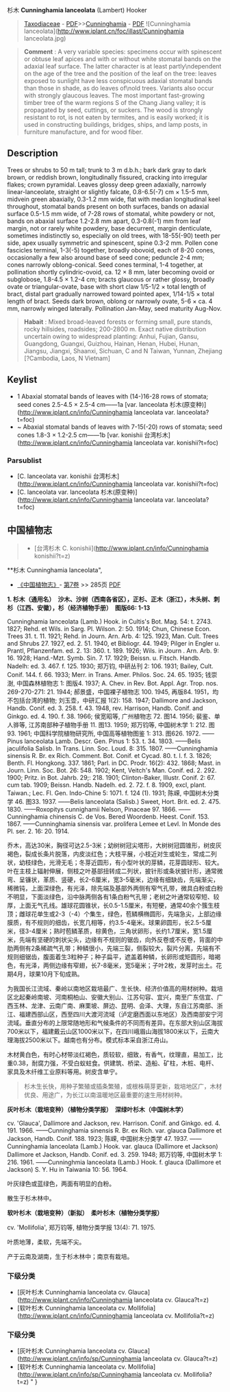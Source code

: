 杉木 **Cunninghamia lanceolata** (Lambert) Hooker

> [Taxodiaceae](http://www.iplant.cn/info/Taxodiaceae?t=foc) - [PDF](http://www.iplant.cn/foc/pdf/Taxodiaceae.pdf)>>[Cunninghamia](http://www.iplant.cn/info/Cunninghamia?t=foc) - [PDF](http://www.iplant.cn/foc/pdf/Cunninghamia.pdf)
![Cunninghamia lanceolata](http://www.iplant.cn/foc/illast/Cunninghamia lanceolata.jpg)

> **Comment** : 
> A very variable species: specimens occur with spinescent or obtuse leaf apices and with or without white stomatal bands on the adaxial leaf surface. The latter character is at least partly\ndependent on the age of the tree and the position of the leaf on the tree: leaves exposed to sunlight have less conspicuous adaxial stomatal bands than those in shade, as do leaves of\nold trees. Variants also occur with strongly glaucous leaves.
> The most important fast-growing timber tree of the warm regions S of the Chang Jiang valley; it is propagated by seed, cuttings, or suckers. The wood is strongly resistant to rot, is not eaten by termites, and is easily worked; it is used in constructing buildings, bridges, ships, and lamp posts, in furniture manufacture, and for wood fiber.

## Description

Trees or shrubs to 50 m tall; trunk to 3 m d.b.h.; bark dark gray to dark brown, or reddish brown, longitudinally fissured, cracking into irregular flakes; crown pyramidal. Leaves glossy deep green adaxially, narrowly linear-lanceolate, straight or slightly falcate, 0.8-6.5(-7) cm ×  1.5-5 mm, midvein green abaxially, 0.3-1.2 mm wide, flat with median longitudinal keel throughout, stomatal bands present on both surfaces, bands on adaxial surface 0.5-1.5 mm wide, of 7-28 rows of stomatal, white powdery or not, bands on abaxial surface 1.2-2.8 mm apart, 0.3-0.8(-1) mm from leaf margin, not or rarely white powdery, base decurrent, margin denticulate, sometimes indistinctly so, especially on old trees, with 18-55(-90) teeth per side, apex usually symmetric and spinescent, spine 0.3-2 mm. Pollen cone fascicles terminal, 1-3(-5) together, broadly obovoid, each of 8-20 cones, occasionally a few also around base of seed cone; peduncle 2-4 mm; cones narrowly oblong-conical. Seed cones terminal, 1-4 together, at pollination shortly cylindric-ovoid, ca. 12 ×  8 mm, later becoming ovoid or subglobose, 1.8-4.5 ×  1.2-4 cm; bracts glaucous or rather glossy, broadly ovate or triangular-ovate, base with short claw 1/5-1/2 ×  total length of bract, distal part gradually narrowed toward pointed apex, 1/14-1/5 ×  total length of bract. Seeds dark brown, oblong or narrowly ovate, 5-6 ×  ca. 4 mm, narrowly winged laterally. Pollination Jan-May, seed maturity Aug-Nov.

> **Habait** : 
> Mixed broad-leaved forests or forming small, pure stands, rocky hillsides, roadsides; 200-2800 m. Exact native distribution uncertain owing to widespread planting: Anhui, Fujian, Gansu, Guangdong, Guangxi, Guizhou, Hainan, Henan, Hubei, Hunan, Jiangsu, Jiangxi, Shaanxi, Sichuan, C and N Taiwan, Yunnan, Zhejiang [?Cambodia, Laos, N Vietnam]

## Keylist

* 1 Abaxial stomatal bands of leaves with (14-)16-28 rows of stomata; seed cones 2.5-4.5 × 2.5-4 cm——1a  [var. lanceolata 杉木(原变种)](http://www.iplant.cn/info/Cunninghamia lanceolata var. lanceolata?t=foc)
* ~ Abaxial stomatal bands of leaves with 7-15(-20) rows of stomata; seed cones 1.8-3 × 1.2-2.5 cm——1b  [var. konishii 台湾杉木](http://www.iplant.cn/info/Cunninghamia lanceolata var. konishii?t=foc)

### Parsublist

* [C.  lanceolata var. konishii  台湾杉木](http://www.iplant.cn/info/Cunninghamia lanceolata var. konishii?t=foc)
* [C.  lanceolata var. lanceolata  杉木(原变种)](http://www.iplant.cn/info/Cunninghamia lanceolata var. lanceolata?t=foc)

## 中国植物志

> * [台湾杉木  C.  konishii](http://www.iplant.cn/info/Cunninghamia konishii?t=z)

**杉木 Cunninghamia lanceolata",

* [《中国植物志》](http://www.iplant.cn/frps)- [第7卷](http://www.iplant.cn/frps/vol/7) >> 285页 [PDF](http://www.iplant.cn/frps/pdf/7/285.pdf)

**1. 杉木（通用名）　沙木、沙树（西南各省区），正杉、正木（浙江），木头树、刺杉（江西、安徽），杉（经济植物手册）　图版66: 1-13**

Cunninghamia lanceolata (Lamb.) Hook. in Cultis's Bot. Mag. 54: t. 2743. 1827; Rehd. et Wils. in Sarg. Pl. Wilson. 2: 50. 1914; Chun, Chinese Econ. Trees 31. t. 11. 1921; Rehd. in Journ. Arn. Arb. 4: 125. 1923, Man. Cult. Trees and Shrubs 27. 1927, ed. 2. 51. 1940, et Bibliogr. 44. 1949; Pilger in Engler u. Prantl, Pflanzenfam. ed. 2. 13: 360. t. 189. 1926; Wils. in Journ . Arn. Arb. 9: 16. 1928; Hand.-Mzt. Symb. Sin. 7. 17. 1929; Beissn. u. Fitsch. Handb. Nadelh: ed. 3. 467. f. 125. 1930; 郑万钧, 中研丛刊 2: 106. 1931; Bailey, Cult. Conif. 144. f. 66. 1933; Merr. in Trans. Amer. Philos. Soc. 24. 65. 1935; 钱崇澍, 中国森林植物志 1: 图版4. 1937; A. Chev. in Rev. Bot. Appl. Agr. Trop. nos. 269-270-271: 21. 1944; 郝景盛，中国裸子植物志 100. 1945, 再版84. 1951，均不包括台湾的植物; 刘玉壶，中研汇报 1(2): 158. 1947; Dallimore and Jackson, Handb. Conif. ed. 3. 258. f. 43. 1948, rev. Harrison, Handb. Conif. and Ginkgo. ed. 4. 190. f. 38. 1966; 侯宽昭等, 广州植物志 72. 图14. 1956; 裴鉴、单人骅等, 江苏南部种子植物手册 11. 图13. 1959; 郑万钧等, 中国树木学 1: 212. 图93. 1961; 中国科学院植物研究所, 中国高等植物图鉴 1: 313. 图626. 1972. ——Pinus lanceolata Lamb. Descr. Gen. Pinus 1: 53. t. 34. 1803. ——Belis jaculifolia Salisb. In Trans. Linn. Soc. Loud. 8: 315. 1807. ——Cunninghamia sinensis R. Br. ex Rich. Comment. Bot. Conif. et Cycad. 80. t. l. f. 3. 1826; Benth. Fl. Hongkong. 337. 1861; Parl. in DC. Prodr. 16(2): 432. 1868; Mast. in Journ. Linn. Soc. Bot. 26: 548. 1902; Kent, Veitch's Man. Conif. ed. 2. 292. 1900; Pritz. in Bot. Jahrb. 29;: 218. 1901; Clinton-Baker, Illustr. Conif. 2: 67. cum tab. 1909; Beissn. Handb. Nadelh. ed. 2. 72. f. 8. 1909, excl, plant. Taiwan.; Lec. Fl. Gen. Indo-Chine 5: 1071. f. 124 (1). 1931; 陈嵘, 中国树木分类学 46. 图33. 1937. ——Belis lanceolata (Salisb.) Sweet, Hort. Brit. ed. 2. 475. 1830. ——Roxopitys cunnighamii Nelson, Pinaceae 97. 1866. ——Cunninghamia chinensis C. de Vos. Bered Woordenb. Heest. Conif. 153. 1867. ——Cunninghamia sinensis var. prolifera Lemee et Levl. In Monde des Pl. ser. 2. 16: 20. 1914.

乔木，高达30米，胸径可达2.5-3米；幼树树冠尖塔形，大树树冠圆锥形，树皮灰褐色，裂成长条片脱落，内皮淡红色；大枝平展，小枝近对生或轮生，常成二列状，幼枝绿色，光滑无毛；冬芽近圆形，有小型叶状的芽鳞，花芽圆球形、较大。叶在主枝上辐射伸展，侧枝之叶基部扭转成二列状，披针形或条状披针形，通常微弯、呈镰状，革质、竖硬，长2-6厘米，宽3-5毫米，边缘有细缺齿，先端渐尖，稀微钝，上面深绿色，有光泽，除先端及基部外两侧有窄气孔带，微具白粉或白粉不明显，下面淡绿色，沿中脉两侧各有1条白粉气孔带；老树之叶通常较窄短、较厚，上面无气孔线。雄球花圆锥状，长0.5-1.5厘米，有短梗，通常40余个簇生枝顶；雌球花单生或2-3（-4）个集生，绿色，苞鳞横椭圆形，先端急尖，上部边缘膜质，有不规则的细齿，长宽几相等，约3.5-4毫米。球果卵圆形，长2.5-5厘米，径3-4厘米；熟时苞鳞革质，棕黄色，三角状卵形，长约1.7厘米，宽1.5厘米，先端有坚硬的刺状尖头，边缘有不规则的锯齿，向外反卷或不反卷，背面的中肋两侧有2条稀疏气孔带；种鳞很小，先端三裂，侧裂较大，裂片分离，先端有不规则细锯齿，腹面着生3粒种子；种子扁平，遮盖着种鳞，长卵形或矩圆形，暗褐色，有光泽，两侧边缘有窄翅，长7-8毫米，宽5毫米；子叶2枚，发芽时出土。花期4月，球果10月下旬成熟。

为我国长江流域、秦岭以南地区栽培最广、生长快、经济价值高的用材树种。栽培区北起秦岭南坡、河南桐柏山、安徽大别山、江苏句容、宜兴，南至广东信宜、广西玉林、龙津、云南广南、麻栗坡、屏边、昆明、会泽、大理，东自江苏南部、浙江、福建西部山区，西至四川大渡河流域（泸定磨西面以东地区）及西南部安宁河流域。垂直分布的上限常随地形和气候条件的不同而有差异。在东部大别山区海拔700米以下，福建戴云山区1000米以下，在四川峨眉山海拔1800米以下，云南大理海拔2500米以下。越南也有分布。模式标本采自浙江舟山。

木材黄白色，有时心材带淡红褐色，质较软，细致，有香气，纹理直，易加工，比重0.38，耐腐力强，不受白蚁蛀食。供建筑、桥梁、造船、矿柱，木桩、电杆、家具及木纤维工业原料等用。树皮含单宁。

> 杉木生长快，用种子繁殖或插条繁殖，或根株萌芽更新，栽培地区广，木材优良、用途广，为长江以南温暖地区最重要的速生用材树种。

**灰叶杉木（栽培变种）（植物分类学报）　深绿叶杉木（中国树木学）**

cv. 'Glauca', Dallimore and Jackson, rev. Harrison. Conif. and Ginkgo. ed. 4. 191. 1966. ——Cunninghamia sinensis R. Br. ex Rich. var. glauca Dallimore et Jackson, Handb. Conif. 188. 1923; 陈嵘, 中国树木分类学 47. 1937. ——Cunninghamia lanceolata (Lamb.) Hook. var. glauca (Dallimore et Jackson) Dallimore et Jackson, Handb. Conif. ed. 3. 259. 1948; 郑万钧等, 中国树木学 1: 216. 1961. ——Cunninghmia lanceolata (Lamb.) Hook. f. glauca (Dallimore et Jackson) S. Y. Hu in Taiwania 10: 56. 1964.

叶灰绿色或蓝绿色，两面有明显的白粉。

散生于杉木林中。

**软叶杉木（栽培变种）（新拟）　柔叶杉木（植物分类学报）**

cv. 'Mollifolia', 郑万钧等, 植物分类学报 13(4): 71. 1975.

叶质地薄，柔软，先端不尖。

产于云南及湖南，生于杉木林中；南京有栽培。

### 下级分类
* [灰叶杉木  Cunninghamia lanceolata cv. Glauca](http://www.iplant.cn/info/Cunninghamia lanceolata cv. Glauca?t=z)
* [软叶杉木  Cunninghamia lanceolata cv. Mollifolia](http://www.iplant.cn/info/Cunninghamia lanceolata cv. Mollifolia?t=z)

### 下级分类
* [灰叶杉木  Cunninghamia lanceolata cv. Glauca](http://www.iplant.cn/info/sp/Cunninghamia lanceolata cv. Glauca?t=z)
* [软叶杉木  Cunninghamia lanceolata cv. Mollifolia](http://www.iplant.cn/info/sp/Cunninghamia lanceolata cv. Mollifolia?t=z)
"
}